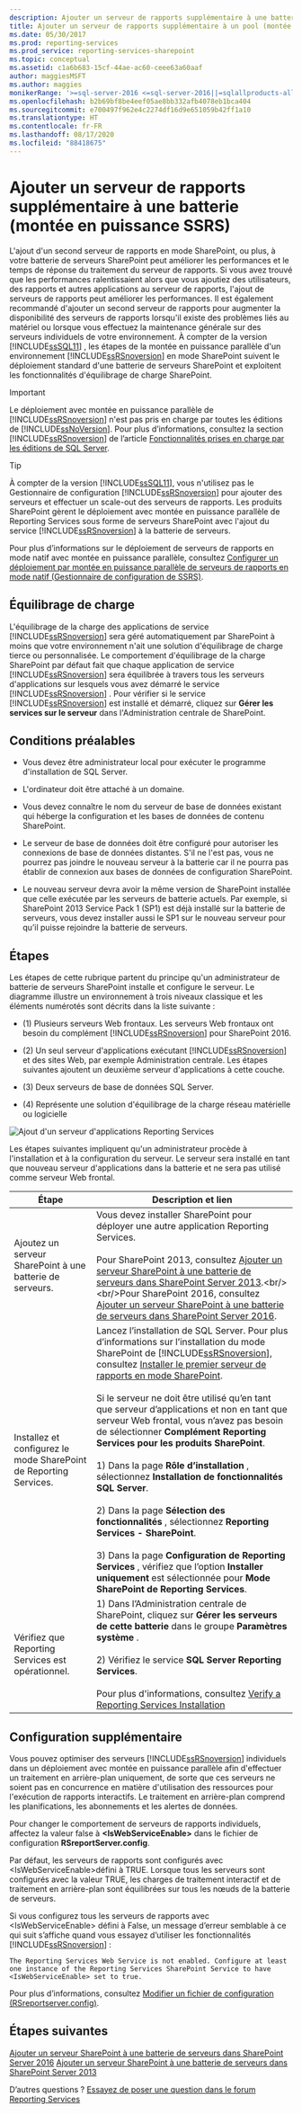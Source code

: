 ```yaml
---
description: Ajouter un serveur de rapports supplémentaire à une batterie (montée en puissance SSRS)
title: Ajouter un serveur de rapports supplémentaire à un pool (montée en puissance SSRS) | Microsoft Docs
ms.date: 05/30/2017
ms.prod: reporting-services
ms.prod_service: reporting-services-sharepoint
ms.topic: conceptual
ms.assetid: c1a6b683-15cf-44ae-ac60-ceee63a60aaf
author: maggiesMSFT
ms.author: maggies
monikerRange: '>=sql-server-2016 <=sql-server-2016||=sqlallproducts-allversions'
ms.openlocfilehash: b2b69bf8be4eef05ae8bb332afb4078eb1bca404
ms.sourcegitcommit: e700497f962e4c2274df16d9e651059b42ff1a10
ms.translationtype: HT
ms.contentlocale: fr-FR
ms.lasthandoff: 08/17/2020
ms.locfileid: "88418675"
---
```

# <a name="add-an-additional-report-server-to-a-farm-ssrs-scale-out"></a>Ajouter un serveur de rapports supplémentaire à une batterie (montée en puissance SSRS)

  L'ajout d'un second serveur de rapports en mode SharePoint, ou plus, à votre batterie de serveurs SharePoint peut améliorer les performances et le temps de réponse du traitement du serveur de rapports. Si vous avez trouvé que les performances ralentissaient alors que vous ajoutiez des utilisateurs, des rapports et autres applications au serveur de rapports, l'ajout de serveurs de rapports peut améliorer les performances. Il est également recommandé d'ajouter un second serveur de rapports pour augmenter la disponibilité des serveurs de rapports lorsqu'il existe des problèmes liés au matériel ou lorsque vous effectuez la maintenance générale sur des serveurs individuels de votre environnement. À compter de la version [!INCLUDE[ssSQL11](../../includes/sssql11-md.md)] , les étapes de la montée en puissance parallèle d'un environnement [!INCLUDE[ssRSnoversion](../../includes/ssrsnoversion-md.md)] en mode SharePoint suivent le déploiement standard d'une batterie de serveurs SharePoint et exploitent les fonctionnalités d'équilibrage de charge SharePoint.  
  
> [!IMPORTANT]  
>  Le déploiement avec montée en puissance parallèle de [!INCLUDE[ssRSnoversion](../../includes/ssrsnoversion-md.md)] n'est pas pris en charge par toutes les éditions de [!INCLUDE[ssNoVersion](../../includes/ssnoversion-md.md)]. Pour plus d’informations, consultez la section [!INCLUDE[ssRSnoversion](../../includes/ssrsnoversion-md.md)] de l’article [Fonctionnalités prises en charge par les éditions de SQL Server](~/sql-server/editions-and-components-of-sql-server-2017.md#SSRS).  
  
> [!TIP]  
>  À compter de la version [!INCLUDE[ssSQL11](../../includes/sssql11-md.md)], vous n'utilisez pas le Gestionnaire de configuration [!INCLUDE[ssRSnoversion](../../includes/ssrsnoversion-md.md)] pour ajouter des serveurs et effectuer un scale-out des serveurs de rapports. Les produits SharePoint gèrent le déploiement avec montée en puissance parallèle de Reporting Services sous forme de serveurs SharePoint avec l'ajout du service [!INCLUDE[ssRSnoversion](../../includes/ssrsnoversion-md.md)] à la batterie de serveurs.  
  
 Pour plus d’informations sur le déploiement de serveurs de rapports en mode natif avec montée en puissance parallèle, consultez [Configurer un déploiement par montée en puissance parallèle de serveurs de rapports en mode natif &#40;Gestionnaire de configuration de SSRS&#41;](../../reporting-services/install-windows/configure-a-native-mode-report-server-scale-out-deployment.md).  
  
##  <a name="load-balancing"></a><a name="bkmk_loadbalancing"></a> Équilibrage de charge  
 L'équilibrage de la charge des applications de service [!INCLUDE[ssRSnoversion](../../includes/ssrsnoversion-md.md)] sera géré automatiquement par SharePoint à moins que votre environnement n'ait une solution d'équilibrage de charge tierce ou personnalisée. Le comportement d'équilibrage de la charge SharePoint par défaut fait que chaque application de service [!INCLUDE[ssRSnoversion](../../includes/ssrsnoversion-md.md)] sera équilibrée à travers tous les serveurs d'applications sur lesquels vous avez démarré le service [!INCLUDE[ssRSnoversion](../../includes/ssrsnoversion-md.md)] . Pour vérifier si le service [!INCLUDE[ssRSnoversion](../../includes/ssrsnoversion-md.md)] est installé et démarré, cliquez sur **Gérer les services sur le serveur** dans l'Administration centrale de SharePoint.  
  
##  <a name="prerequisites"></a><a name="bkmk_prerequisites"></a> Conditions préalables  
  
-   Vous devez être administrateur local pour exécuter le programme d'installation de SQL Server.  
  
-   L'ordinateur doit être attaché à un domaine.  
  
-   Vous devez connaître le nom du serveur de base de données existant qui héberge la configuration et les bases de données de contenu SharePoint.  
  
-   Le serveur de base de données doit être configuré pour autoriser les connexions de base de données distantes.  S'il ne l'est pas, vous ne pourrez pas joindre le nouveau serveur à la batterie car il ne pourra pas établir de connexion aux bases de données de configuration SharePoint.  
  
-   Le nouveau serveur devra avoir la même version de SharePoint installée que celle exécutée par les serveurs de batterie actuels. Par exemple, si SharePoint 2013 Service Pack 1 (SP1) est déjà installé sur la batterie de serveurs, vous devez installer aussi le SP1 sur le nouveau serveur pour qu’il puisse rejoindre la batterie de serveurs.  
  
##  <a name="steps"></a><a name="bkmk_steps"></a> Étapes  
 Les étapes de cette rubrique partent du principe qu'un administrateur de batterie de serveurs SharePoint installe et configure le serveur. Le diagramme illustre un environnement à trois niveaux classique et les éléments numérotés sont décrits dans la liste suivante :  
  
-   (1) Plusieurs serveurs Web frontaux. Les serveurs Web frontaux ont besoin du complément [!INCLUDE[ssRSnoversion](../../includes/ssrsnoversion-md.md)] pour SharePoint 2016.  
  
-   (2) Un seul serveur d'applications exécutant [!INCLUDE[ssRSnoversion](../../includes/ssrsnoversion-md.md)] et des sites Web, par exemple Administration centrale. Les étapes suivantes ajoutent un deuxième serveur d'applications à cette couche.  
  
-   (3) Deux serveurs de base de données SQL Server.  
  
-   (4) Représente une solution d'équilibrage de la charge réseau matérielle ou logicielle  
  
 ![Ajout d'un serveur d'applications Reporting Services](../../reporting-services/install-windows/media/rs-sharepointscale.gif "Ajout d'un serveur d'applications Reporting Services")  
  
 Les étapes suivantes impliquent qu'un administrateur procède à l'installation et à la configuration du serveur. Le serveur sera installé en tant que nouveau serveur d'applications dans la batterie et ne sera pas utilisé comme serveur Web frontal.  
  
|Étape|Description et lien|  
|----------|--------------------------|  
|Ajoutez un serveur SharePoint à une batterie de serveurs.|Vous devez installer SharePoint pour déployer une autre application Reporting Services.<br/><br/>Pour SharePoint 2013, consultez [Ajouter un serveur SharePoint à une batterie de serveurs dans SharePoint Server 2013](https://technet.microsoft.com/library/cc261752(v=office.15).aspx).<br/><br/>Pour SharePoint 2016, consultez [Ajouter un serveur SharePoint à une batterie de serveurs dans SharePoint Server 2016](https://technet.microsoft.com/library/cc261752(v=office.16).aspx).|  
|Installez et configurez le mode SharePoint de Reporting Services.|Lancez l’installation de SQL Server. Pour plus d’informations sur l’installation du mode SharePoint de [!INCLUDE[ssRSnoversion](../../includes/ssrsnoversion-md.md)], consultez [Installer le premier serveur de rapports en mode SharePoint](install-the-first-report-server-in-sharepoint-mode.md).<br /><br /> Si le serveur ne doit être utilisé qu’en tant que serveur d’applications et non en tant que serveur Web frontal, vous n’avez pas besoin de sélectionner **Complément Reporting Services pour les produits SharePoint**.<br /><br /> 1) Dans la page **Rôle d’installation** , sélectionnez **Installation de fonctionnalités SQL Server**.<br /><br /> 2) Dans la page **Sélection des fonctionnalités** , sélectionnez **Reporting Services - SharePoint**.<br /><br /> 3) Dans la page **Configuration de Reporting Services**  , vérifiez que l’option **Installer uniquement** est sélectionnée pour **Mode SharePoint de Reporting Services**.|  
|Vérifiez que Reporting Services est opérationnel.|1) Dans l’Administration centrale de SharePoint, cliquez sur **Gérer les serveurs de cette batterie** dans le groupe **Paramètres système** .<br /><br /> 2) Vérifiez le service **SQL Server Reporting Services**.<br /><br />Pour plus d'informations, consultez [Verify a Reporting Services Installation](../../reporting-services/install-windows/verify-a-reporting-services-installation.md)|  
  
##  <a name="additional-configuration"></a><a name="bkmk_additional"></a> Configuration supplémentaire  
 Vous pouvez optimiser des serveurs [!INCLUDE[ssRSnoversion](../../includes/ssrsnoversion-md.md)] individuels dans un déploiement avec montée en puissance parallèle afin d'effectuer un traitement en arrière-plan uniquement, de sorte que ces serveurs ne soient pas en concurrence en matière d'utilisation des ressources pour l'exécution de rapports interactifs. Le traitement en arrière-plan comprend les planifications, les abonnements et les alertes de données.  
  
 Pour changer le comportement de serveurs de rapports individuels, affectez la valeur false à **\<IsWebServiceEnable>** dans le fichier de configuration **RSreportServer.config**.  
  
 Par défaut, les serveurs de rapports sont configurés avec \<IsWebServiceEnable>défini à TRUE. Lorsque tous les serveurs sont configurés avec la valeur TRUE, les charges de traitement interactif et de traitement en arrière-plan sont équilibrées sur tous les nœuds de la batterie de serveurs.  
  
 Si vous configurez tous les serveurs de rapports avec \<IsWebServiceEnable> défini à False, un message d’erreur semblable à ce qui suit s’affiche quand vous essayez d’utiliser les fonctionnalités [!INCLUDE[ssRSnoversion](../../includes/ssrsnoversion-md.md)] :  
  
```output
The Reporting Services Web Service is not enabled. Configure at least one instance of the Reporting Services SharePoint Service to have <IsWebServiceEnable> set to true.
```
 
 Pour plus d’informations, consultez [Modifier un fichier de configuration &#40;RSreportserver.config&#41;](../../reporting-services/report-server/modify-a-reporting-services-configuration-file-rsreportserver-config.md).  

## <a name="next-steps"></a>Étapes suivantes

[Ajouter un serveur SharePoint à une batterie de serveurs dans SharePoint Server 2016](https://technet.microsoft.com/library/cc261752(v=office.16).aspx)  
[Ajouter un serveur SharePoint à une batterie de serveurs dans SharePoint Server 2013](https://technet.microsoft.com/library/cc261752(v=office.15).aspx)

D’autres questions ? [Essayez de poser une question dans le forum Reporting Services](https://go.microsoft.com/fwlink/?LinkId=620231)
